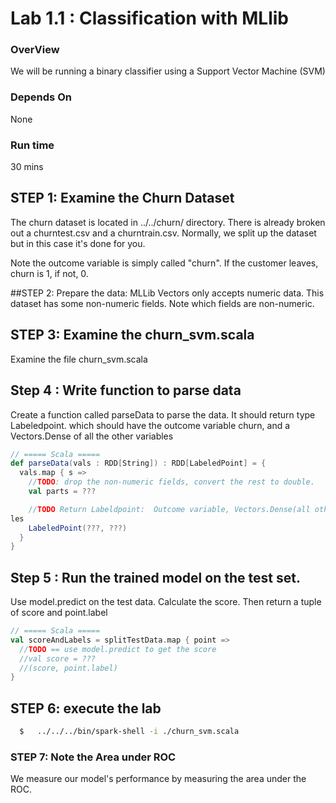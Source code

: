 Lab 1.1 : Classification with MLlib
===================================
### OverView
We will be running a binary classifier using a Support Vector Machine (SVM)

### Depends On
None

### Run time
30 mins


## STEP 1: Examine the Churn Dataset
The churn dataset is located in ../../churn/ directory.  There is already
broken out a churntest.csv and a churntrain.csv.  Normally, we split
up the dataset but in this case it's done for you.

Note the outcome variable is simply called "churn".  If the customer leaves,
churn is 1, if not, 0.

##STEP 2: Prepare the data:
MLLib Vectors only accepts numeric data.  This dataset has some non-numeric fields.  Note which fields are non-numeric.

## STEP 3: Examine the churn_svm.scala
Examine the file churn_svm.scala

## Step 4 : Write function to parse data
Create a function called parseData to parse the data. It should return
type Labeledpoint. which should have the outcome variable churn,
and a Vectors.Dense of all the other variables

```scala
// ===== Scala =====
def parseData(vals : RDD[String]) : RDD[LabeledPoint] = {
  vals.map { s =>
    //TODO: drop the non-numeric fields, convert the rest to double.
    val parts = ???

    //TODO Return Labeldpoint:  Outcome variable, Vectors.Dense(all other variab
les
    LabeledPoint(???, ???)
  }
}
```

## Step 5 : Run the trained model on the test set.

Use model.predict on the test data.  Calculate the score.  Then return a tuple of score and point.label

```scala
// ===== Scala =====
val scoreAndLabels = splitTestData.map { point =>
  //TODO == use model.predict to get the score
  //val score = ???
  //(score, point.label)
}

```


## STEP 6: execute the lab

```bash
  $   ../../../bin/spark-shell -i ./churn_svm.scala
```

### STEP 7: Note the Area under ROC

We measure our model's performance by measuring the area under the ROC.
